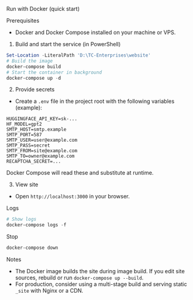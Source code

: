 Run with Docker (quick start)

Prerequisites
- Docker and Docker Compose installed on your machine or VPS.

1) Build and start the service (in PowerShell)
```powershell
Set-Location -LiteralPath 'D:\TC-Enterprises\website'
# Build the image
docker-compose build
# Start the container in background
docker-compose up -d
```

2) Provide secrets
- Create a `.env` file in the project root with the following variables (example):
```
HUGGINGFACE_API_KEY=sk-...
HF_MODEL=gpt2
SMTP_HOST=smtp.example
SMTP_PORT=587
SMTP_USER=user@example.com
SMTP_PASS=secret
SMTP_FROM=site@example.com
SMTP_TO=owner@example.com
RECAPTCHA_SECRET=...
```
Docker Compose will read these and substitute at runtime.

3) View site
- Open `http://localhost:3000` in your browser.

Logs
```powershell
# Show logs
docker-compose logs -f
```

Stop
```powershell
docker-compose down
```

Notes
- The Docker image builds the site during image build. If you edit site sources, rebuild or run `docker-compose up --build`.
- For production, consider using a multi-stage build and serving static `_site` with Nginx or a CDN.

